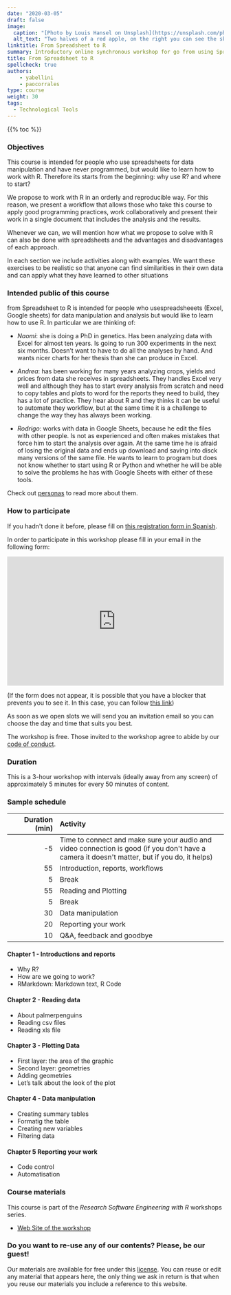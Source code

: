 ```yaml
---
date: "2020-03-05"
draft: false
image:
  caption: "[Photo by Louis Hansel on Unsplash](https://unsplash.com/photos/bPMyJzKhCyA)"
  alt_text: "Two halves of a red apple, on the right you can see the skin, on the left you can see the inside of the apple.  Photo by Louis Hansel."
linktitle: From Spreadsheet to R
summary: Introductory online synchronous workshop for go from using Spreadsheet to using R. 
title: From Spreadsheet to R
spellcheck: true
authors: 
    - yabellini
    - paocorrales
type: course
weight: 30
tags:
  - Technological Tools
---
```


{{% toc %}}

### Objectives 

This course is intended for people who use spreadsheets for data manipulation and have never programmed, but would like to learn how to work with R. Therefore its starts from the beginning: why use R? and where to start?

We propose to work with R in an orderly and reproducible way. For this reason, we present a workflow that allows those who take this course to apply good programming practices, work collaboratively and present their work in a single document that includes the analysis and the results.

Whenever we can, we will mention how what we propose to solve with R can also be done with spreadsheets and the advantages and disadvantages of each approach.

In each section we include activities along with examples. We want these exercises to be realistic so that anyone can find similarities in their own data and can apply what they have learned to other situations

### Intended public of this course

from Spreadsheet to R is intended for people who usespreadsheeets (Excel, Google sheets) for data manipulation and analysis but would like to learn how to use R. In particular we are thinking of:

* _Naomi_: she is doing a PhD in genetics. Has been analyzing data with Excel for almost ten years. Is going to run 300 experiments in the next six months. Doesn’t want to have to do all the analyses by hand. And wants nicer charts for her thesis than she can produce in Excel.

* _Andrea_: has been working for many years analyzing crops, yields and prices from data she receives in spreadsheets. They handles Excel very well and although they has to start every analysis from scratch and need to copy tables and plots to word for the reports they need to build, they has a lot of practice. They hear about R and they thinks it can be useful to automate they workflow, but at the same time it is a challenge to change the way they has always been working.

* _Rodrigo_: works with data in Google Sheets, because he edit the files with other people. Is not as experienced and often makes mistakes that force him to start the analysis over again. At the same time he is afraid of losing the original data and ends up download and saving into disck many versions of the same file. He wants to learn to program but does not know whether to start using R or Python and whether he will be able to solve the problems he has with Google Sheets with either of these tools.


Check out [personas](https://metadocencia.org/personas/) to read more about them.


### How to participate 

If you hadn't done it before, please fill on 
[this registration form in Spanish](https://docs.google.com/forms/d/e/1FAIpQLScC20Me-fX7UmCNhNswulYfOVQF4XiyIHgtde_R8CWreCmWhA/viewform). 

In order to participate in this workshop please fill in your email in the following  form:

<iframe 
  src="https://script.google.com/macros/s/AKfycbwCBCpFMEJFdB1REY0Atz9nTIUWynlbOydz9c2wrdlUkiC7h8aeT5WbV5PGFJE8bUm_wA/exec"
  frameBorder="0",
  title = "Formulario de pre-inscripción",
  width="100%",
  height = 300px,
  vertical-align="text-top">
  Explorador no compatible.
</iframe> 

(If the form does not appear, it is possible that you have a blocker that prevents you to see it. In this case, you can follow [this link](https://script.google.com/macros/s/AKfycbwCBCpFMEJFdB1REY0Atz9nTIUWynlbOydz9c2wrdlUkiC7h8aeT5WbV5PGFJE8bUm_wA/exec))

As soon as we open slots we will send you an invitation email so you can choose the day and time that suits you best. 

The workshop is free. Those invited to the workshop agree to abide by our [code of conduct](https://metadocencia.org/cdc/). 

### Duration

This is a 3-hour workshop with intervals (ideally away from any screen) of approximately 5 minutes for every 50 minutes of content.

### Sample schedule 


|  Duration (min) |  Activity  |
| ---:  | :----------- |
| -5  <img width="150"/>|  Time to connect and make sure your audio and video connection is good (if you don't have a camera it doesn't matter, but if you do, it helps)|
|55  | Introduction, reports, workflows|
|5   | Break |
|55  | Reading and Plotting |
|5   | Break |
|30  | Data manipulation |
|20  | Reporting your work|
|10  | Q&A, feedback and goodbye |


#### Chapter 1 - Introductions and reports

* Why R?
* How are we going to work?
* RMarkdown: Markdown text, R Code

#### Chapter 2 - Reading data

* About palmerpenguins
* Reading csv files
* Reading xls file

#### Chapter 3 - Plotting Data

* First layer: the area of the graphic
* Second layer: geometries
* Adding geometries
* Let’s talk about the look of the plot

#### Chapter 4 - Data manipulation

* Creating summary tables
* Formatig the table
* Creating new variables
* Filtering data

#### Chapter 5 Reporting your work

* Code control
* Automatisation


### Course materials

This course is part of the _Research Software Engineering with R_ workshops series.

* [Web Site of the workshop](https://yabellini.github.io/fromSpreadSheetToR)


### Do you want to re-use any of our contents? Please, be our guest!

Our materials are available for free under this [license](https://creativecommons.org/licenses/by/4.0/deed.es). You can reuse or edit any material that appears here, the only thing we ask in return is that when you reuse our materials you include a reference to this website.